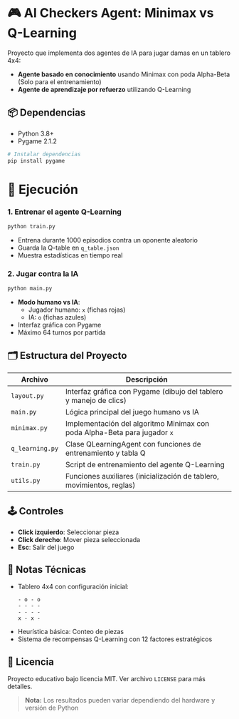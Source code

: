 # 🎮 AI Checkers Agent: Minimax vs Q-Learning

Proyecto que implementa dos agentes de IA para jugar damas en un tablero 4x4:
- **Agente basado en conocimiento** usando Minimax con poda Alpha-Beta (Solo para el entrenamiento)
- **Agente de aprendizaje por refuerzo** utilizando Q-Learning

## 📦 Dependencias
- Python 3.8+
- Pygame 2.1.2

```bash
# Instalar dependencias
pip install pygame
```

# 🚀 Ejecución

### 1. Entrenar el agente Q-Learning
```bash
python train.py
```
- Entrena durante 1000 episodios contra un oponente aleatorio
- Guarda la Q-table en `q_table.json`
- Muestra estadísticas en tiempo real

### 2. Jugar contra la IA
```bash
python main.py
```
- **Modo humano vs IA**:
  - Jugador humano: `x` (fichas rojas)
  - IA: `o` (fichas azules)
- Interfaz gráfica con Pygame
- Máximo 64 turnos por partida

## 🗂 Estructura del Proyecto
| Archivo         | Descripción                                                                 |
|-----------------|-----------------------------------------------------------------------------|
| `layout.py`     | Interfaz gráfica con Pygame (dibujo del tablero y manejo de clics)         |
| `main.py`       | Lógica principal del juego humano vs IA                                    |
| `minimax.py`    | Implementación del algoritmo Minimax con poda Alpha-Beta para jugador `x`  |
| `q_learning.py` | Clase QLearningAgent con funciones de entrenamiento y tabla Q              |
| `train.py`      | Script de entrenamiento del agente Q-Learning                              |
| `utils.py`      | Funciones auxiliares (inicialización de tablero, movimientos, reglas)      |

## 🕹 Controles
- **Click izquierdo**: Seleccionar pieza
- **Click derecho**: Mover pieza seleccionada
- **Esc**: Salir del juego

## 📌 Notas Técnicas
- Tablero 4x4 con configuración inicial:
  ```
  - o - o
  - - - -
  - - - -
  x - x -
  ```
- Heurística básica: Conteo de piezas
- Sistema de recompensas Q-Learning con 12 factores estratégicos

## 📜 Licencia
Proyecto educativo bajo licencia MIT. Ver archivo `LICENSE` para más detalles.

> **Nota:** Los resultados pueden variar dependiendo del hardware y versión de Python